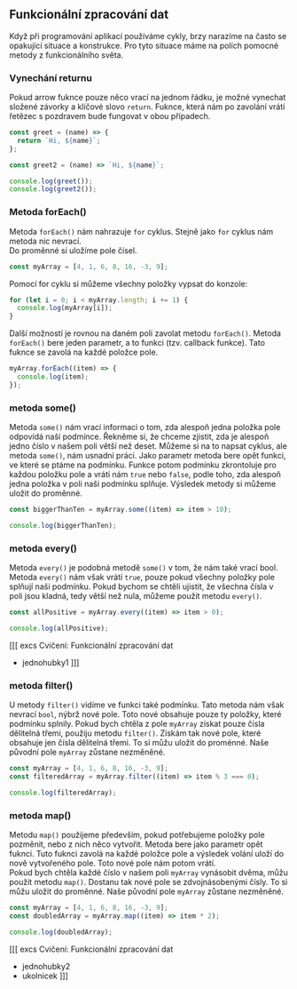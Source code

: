 ## Funkcionální zpracování dat

Když při programování aplikací používáme cykly, brzy narazíme na často se opakující situace a konstrukce. Pro tyto situace máme na polích pomocné metody z funkcionálního světa.

### Vynechání returnu

Pokud arrow fuknce pouze něco vrací na jednom řádku, je možné vynechat složené závorky a klíčové slovo `return`. Fuknce, která nám po zavolání vrátí řetězec s pozdravem bude fungovat v obou případech.

```js
const greet = (name) => {
  return `Hi, ${name}`;
};

const greet2 = (name) => `Hi, ${name}`;

console.log(greet());
console.log(greet2());
```

### Metoda forEach()

Metoda `forEach()` nám nahrazuje `for` cyklus. Stejně jako `for` cyklus nám metoda nic nevrací.  
Do proměnné si uložíme pole čísel.

```js
const myArray = [4, 1, 6, 8, 16, -3, 9];
```

Pomocí for cyklu si můžeme všechny položky vypsat do konzole:

```js
for (let i = 0; i < myArray.length; i += 1) {
  console.log(myArray[i]);
}
```

Další možností je rovnou na daném poli zavolat metodu `forEach()`. Metoda `forEach()` bere jeden parametr, a to funkci (tzv. callback funkce). Tato fuknce se zavolá na každé položce pole.

```js
myArray.forEach((item) => {
  console.log(item);
});
```

### metoda some()

Metoda `some()` nám vrací informaci o tom, zda alespoň jedna položka pole odpovídá naší podmínce. Řekněme si, že chceme zjistit, zda je alespoň jedno číslo v našem poli větší než deset. Můžeme si na to napsat cyklus, ale metoda `some()`, nám usnadní práci. Jako parametr metoda bere opět funkci, ve které se ptáme na podmínku. Funkce potom podmínku zkrontoluje pro každou položku pole a vrátí nám `true` nebo `false`, podle toho, zda alespoň jedna položka v poli naši podmínku splňuje. Výsledek metody si můžeme uložit do proměnné.

```js
const biggerThanTen = myArray.some((item) => item > 10);

console.log(biggerThanTen);
```

### metoda every()

Metoda `every()` je podobná metodě `some()` v tom, že nám také vrací bool. Metoda `every()` nám však vrátí `true`, pouze pokud všechny položky pole splňují naši podmínku.
Pokud bychom se chtěli ujistit, že všechna čísla v poli jsou kladná, tedy větší než nula, můžeme použít metodu `every()`.

```js
const allPositive = myArray.every((item) => item > 0);

console.log(allPositive);
```

[[[ excs Cvičení: Funkcionální zpracování dat

- jednohubky1
  ]]]

### metoda filter()

U metody `filter()` vidíme ve funkci také podmínku. Tato metoda nám však nevrací `bool`, nýbrž nové pole. Toto nové obsahuje pouze ty položky, které podmínku splnily.
Pokud bych chtěla z pole `myArray` získat pouze čísla dělitelná třemi, použiju metodu `filter()`. Získám tak nové pole, které obsahuje jen čísla dělitelná třemi. To si můžu uložit do proménné. Naše původní pole `myArray` zůstane nezměněné.

```js
const myArray = [4, 1, 6, 8, 16, -3, 9];
const filteredArray = myArray.filter((item) => item % 3 === 0);

console.log(filteredArray);
```

### metoda map()

Metodu `map()` použijeme především, pokud potřebujeme položky pole pozměnit, nebo z nich něco vytvořit. Metoda bere jako parametr opět fuknci. Tuto fuknci zavolá na každé položce pole a výsledek volání uloží do nově vytvořeného pole. Toto nové pole nám potom vrátí.  
Pokud bych chtěla každé číslo v našem poli `myArray` vynásobit dvěma, můžu použít metodu `map()`. Dostanu tak nové pole se zdvojnásobenými čísly. To si můžu uložit do proměnné. Naše původní pole `myArray` zůstane nezměněné.

```js
const myArray = [4, 1, 6, 8, 16, -3, 9];
const doubledArray = myArray.map((item) => item * 2);

console.log(doubledArray);
```

[[[ excs Cvičení: Funkcionální zpracování dat

- jednohubky2
- ukolnicek
  ]]]
